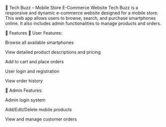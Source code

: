 🛒 Tech Buzz – Mobile Store E-Commerce Website
Tech Buzz is a responsive and dynamic e-commerce website designed for a mobile store. This web app allows users to browse, search, and purchase smartphones online. It also includes admin functionalities to manage products and orders.

🚀 Features
🔹 User Features:

Browse all available smartphones

View detailed product descriptions and pricing

Add to cart and place orders

User login and registration

View order history

🔹 Admin Features:

Admin login system

Add/Edit/Delete mobile products

View and manage customer orders
